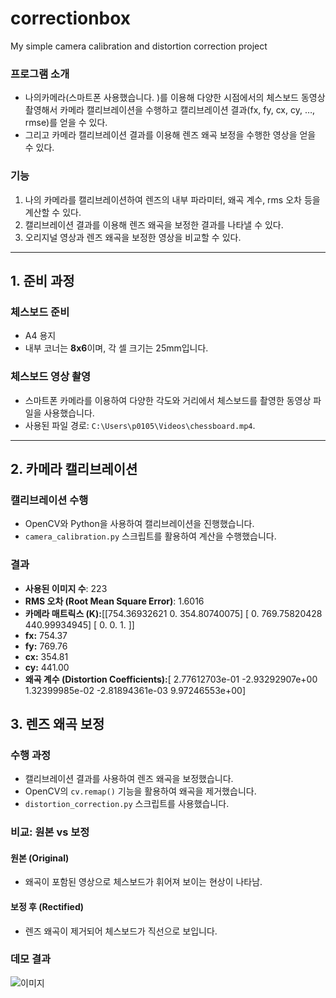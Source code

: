 # correctionbox
My simple camera calibration and  distortion correction project

### 프로그램 소개
- 나의카메라(스마트폰 사용했습니다. )를 이용해 다양한 시점에서의 체스보드 동영상 촬영해서 카메라 캘리브레이션을 수행하고 캘리브레이션 결과(fx, fy, cx, cy, …, rmse)를 얻을 수 있다.
- 그리고 카메라 캘리브레이션 결과를 이용해 렌즈 왜곡 보정을 수행한 영상을 얻을 수 있다. 


### 기능
1. 나의 카메라를 캘리브레이션하여 렌즈의 내부 파라미터, 왜곡 계수, rms 오차 등을 계산할 수 있다.
2. 캘리브레이션 결과를 이용해 렌즈 왜곡을 보정한 결과를 나타낼 수 있다.
3.  오리지널 영상과 렌즈 왜곡을 보정한 영상을 비교할 수 있다.

---

## 1. 준비 과정

### 체스보드 준비
- A4 용지
- 내부 코너는 **8x6**이며, 각 셀 크기는 25mm입니다.


### 체스보드 영상 촬영
- 스마트폰 카메라를 이용하여 다양한 각도와 거리에서 체스보드를 촬영한 동영상 파일을 사용했습니다.
- 사용된 파일 경로: `C:\Users\p0105\Videos\chessboard.mp4`.

---

## 2. 카메라 캘리브레이션

### 캘리브레이션 수행
- OpenCV와 Python을 사용하여 캘리브레이션을 진행했습니다.
- `camera_calibration.py` 스크립트를 활용하여 계산을 수행했습니다.

### 결과
- **사용된 이미지 수**: 223
- **RMS 오차 (Root Mean Square Error)**: 1.6016
- **카메라 매트릭스 (K):**[[754.36932621 0. 354.80740075] [ 0. 769.75820428 440.99934945] [ 0. 0. 1. ]]
- **fx:** 754.37
- **fy:** 769.76
- **cx:** 354.81
- **cy:** 441.00
- **왜곡 계수 (Distortion Coefficients):**[ 2.77612703e-01 -2.93292907e+00 1.32399985e-02 -2.81894361e-03 9.97246553e+00]

## 3. 렌즈 왜곡 보정

### 수행 과정
- 캘리브레이션 결과를 사용하여 렌즈 왜곡을 보정했습니다.
- OpenCV의 `cv.remap()` 기능을 활용하여 왜곡을 제거했습니다.
- `distortion_correction.py` 스크립트를 사용했습니다.

### 비교: 원본 vs 보정
#### 원본 (Original)
- 왜곡이 포함된 영상으로 체스보드가 휘어져 보이는 현상이 나타남.

#### 보정 후 (Rectified)
- 렌즈 왜곡이 제거되어 체스보드가 직선으로 보입니다.

### 데모 결과
![이미지](/data/Cap%2025-04-08%18-47-31-936.jpg)


